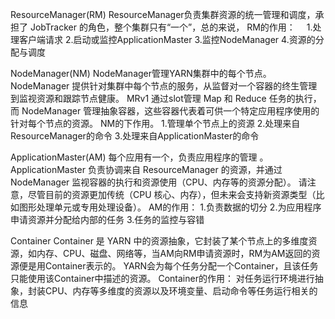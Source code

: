 ResourceManager(RM)
	ResourceManager负责集群资源的统一管理和调度，承担了 JobTracker 的角色，整个集群只有“一个”，总的来说，
	RM的作用：　
		1.处理客户端请求
		2.启动或监控ApplicationMaster
		3.监控NodeManager
		4.资源的分配与调度

NodeManager(NM)
	NodeManager管理YARN集群中的每个节点。NodeManager 提供针对集群中每个节点的服务，从监督对一个容器的终生管理到监视资源和跟踪节点健康。
	MRv1 通过slot管理 Map 和 Reduce 任务的执行，而 NodeManager 管理抽象容器，这些容器代表着可供一个特定应用程序使用的针对每个节点的资源。
	NM的下作用。
		1.管理单个节点上的资源
		2.处理来自ResourceManager的命令
		3.处理来自ApplicationMaster的命令
		
ApplicationMaster(AM)
	每个应用有一个，负责应用程序的管理 。ApplicationMaster 负责协调来自 ResourceManager 的资源，并通过 NodeManager 监视容器的执行和资源使用（CPU、内存等的资源分配）。
	请注意，尽管目前的资源更加传统（CPU 核心、内存），但未来会支持新资源类型（比如图形处理单元或专用处理设备）。
	AM的作用：
		1.负责数据的切分
		2.为应用程序申请资源并分配给内部的任务
		3.任务的监控与容错
		
Container
	Container 是 YARN 中的资源抽象，它封装了某个节点上的多维度资源，如内存、CPU、磁盘、网络等，当AM向RM申请资源时，RM为AM返回的资源便是用Container表示的。
	YARN会为每个任务分配一个Container，且该任务只能使用该Container中描述的资源。
	Container的作用：
		对任务运行环境进行抽象，封装CPU、内存等多维度的资源以及环境变量、启动命令等任务运行相关的信息